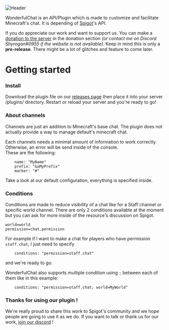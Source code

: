 ﻿![Header](https://i.imgur.com/DbJhus1.png)

WonderfulChat is an API/Plugin which is made to customize and facilitate Minecraft's chat. It is depending of [Spigot](https://www.spigotmc.org/)'s API.  

If you do appreciate our work and want to support us. You can make a [donation to the server](http://shop.adventum.fr/) in the donation section *(or contact me on Discord Shyrogan#0955 if the website is not available)*.
Keep in mind this is only a **pre-release**. There might be a lot of glitches and feature to come later.

# Getting started

### Install
Download the plugin file on our [releases page](https://github.com/AdventumMC/WonderfulChat/releases) then place it into your server /plugins/ directory.
Restart or reload your server and you're ready to go!

### About channels

Channels are just an addition to Minecraft's base chat. The plugin does not actually provide a way to manage default's minecraft chat.

Each channels needs a minimal amount of information to work correctly. Otherwise, an error will be send inside of the console.  
These are the following:
````
    name: "MyName"
    prefix: "&aMyPrefix"
    marker: "#"
````
Take a look at our default configuration, everything is specified inside.

### Conditions

Conditions are made to reduce visibility of a chat like for a Staff channel or specific world channel.
There are only 2 conditions available at the moment but you can ask for more inside of the resource's discussion on Spigot.
````
world=world
permission=chat.permission
````

For example if I want to make a chat for players who have permission ``staff.chat``, I just need to specify
````
    conditions: "permission=staff.chat"
````
and we're ready to go.

WonderfulChat also supports multiple condition using ``;`` between each of them like in this example:
````
    conditions: "permission=staff.chat; world=MyWorld"
````

### Thanks for using our plugin !

We're really proud to share this work to Spigot's community and we hope people are going to use it as we do.
If you want to talk or thank us for our work, [join our discord](https://discord.gg/ZQbz3RF) !